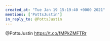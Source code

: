 ```yaml
---
created_at: "Tue Jan 19 15:19:40 +0000 2021"
mentions: ['PottsJustin']
in_reply_to: @PottsJustin
---
```


@PottsJustin https://t.co/fMPkZMFTRr